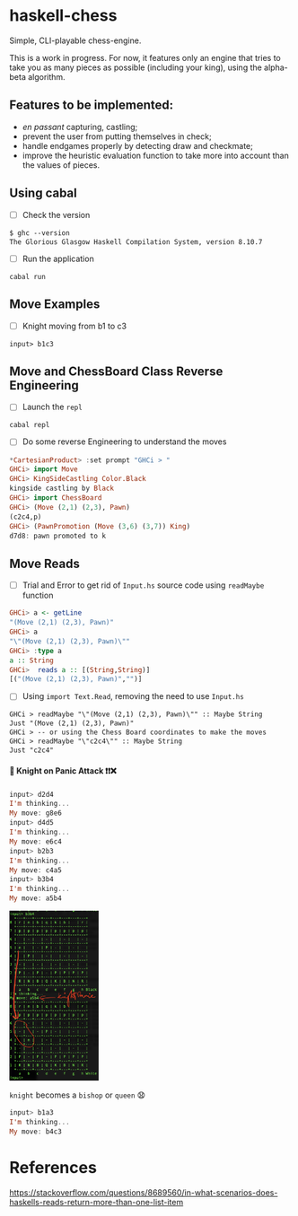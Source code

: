 # haskell-chess

Simple, CLI-playable chess-engine.

This is a work in progress. For now, it features only an engine that tries to
take you as many pieces as possible (including your king), using the
alpha-beta algorithm.

## Features to be implemented:
* *en passant* capturing, castling;
* prevent the user from putting themselves in check;
* handle endgames properly by detecting draw and checkmate;
* improve the heuristic evaluation function to take more into account than the
  values of pieces.


## Using cabal

- [ ] Check the version

```
$ ghc --version
The Glorious Glasgow Haskell Compilation System, version 8.10.7
```

- [ ] Run the application

```
cabal run
```

## Move Examples

- [ ] Knight moving from b1 to c3

```
input> b1c3
```

## Move and ChessBoard Class Reverse Engineering

- [ ] Launch the `repl`

```
cabal repl
```

- [ ] Do some reverse Engineering to understand the moves

```haskell
*CartesianProduct> :set prompt "GHCi > "
GHCi> import Move
GHCi> KingSideCastling Color.Black
kingside castling by Black
GHCi> import ChessBoard
GHCi> (Move (2,1) (2,3), Pawn)
(c2c4,p)
GHCi> (PawnPromotion (Move (3,6) (3,7)) King)
d7d8: pawn promoted to k
```

## Move Reads

- [ ] Trial and Error to get rid of `Input.hs` source code using `readMaybe` function

```haskell
GHCi> a <- getLine
"(Move (2,1) (2,3), Pawn)"
GHCi> a
"\"(Move (2,1) (2,3), Pawn)\""
GHCi> :type a
a :: String
GHCi>  reads a :: [(String,String)]
[("(Move (2,1) (2,3), Pawn)","")]
```

- [ ] Using `import Text.Read`, removing the need to use `Input.hs`

```
GHCi > readMaybe "\"(Move (2,1) (2,3), Pawn)\"" :: Maybe String
Just "(Move (2,1) (2,3), Pawn)"
GHCi > -- or using the Chess Board coordinates to make the moves
GHCi > readMaybe "\"c2c4\"" :: Maybe String
Just "c2c4"
```

#### :unicorn: Knight on Panic Attack :exclamation::exclamation::x:

```haskell
input> d2d4
I'm thinking...
My move: g8e6
input> d4d5
I'm thinking...
My move: e6c4
input> b2b3
I'm thinking...
My move: c4a5
input> b3b4
I'm thinking...
My move: a5b4
```
 <img src="images/knight-upset.png" width=159  height=303 > </img>
 
 `knight` becomes a `bishop` or `queen` :anguished:
 ```haskell
 input> b1a3
I'm thinking...
My move: b4c3
```

# References

https://stackoverflow.com/questions/8689560/in-what-scenarios-does-haskells-reads-return-more-than-one-list-item



